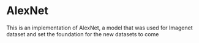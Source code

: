 # AlexNet
This is an implementation of AlexNet, a model that was used for Imagenet dataset and set the foundation for the new datasets to come

